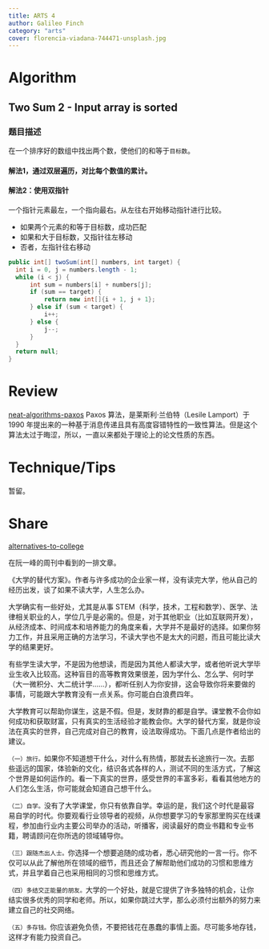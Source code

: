 ```yaml
---
title: ARTS 4
author: Galileo Finch
category: "arts"
cover: florencia-viadana-744471-unsplash.jpg
---
```


# Algorithm

## Two Sum 2 - Input array is sorted

### 题目描述

在一个排序好的数组中找出两个数，使他们的和等于`目标数`。

#### 解法1，通过双层遍历，对比每个数值的累计。

#### 解法2：使用双指针

一个指针元素最左，一个指向最右。从左往右开始移动指针进行比较。

- 如果两个元素的和等于目标数，成功匹配
- 如果和大于目标数，又指针往左移动
- 否者，左指针往右移动

```java
public int[] twoSum(int[] numbers, int target) {
  int i = 0, j = numbers.length - 1;
  while (i < j) {
      int sum = numbers[i] + numbers[j];
      if (sum == target) {
          return new int[]{i + 1, j + 1};
      } else if (sum < target) {
          i++;
      } else {
          j--;
      }
  }
  return null;       
}
```

# Review

[neat-algorithms-paxos](http://harry.me/blog/2014/12/27/neat-algorithms-paxos/)
Paxos 算法，是莱斯利·兰伯特（Lesile Lamport）于 1990 年提出来的一种基于消息传递且具有高度容错特性的一致性算法。但是这个算法太过于晦涩，所以，一直以来都处于理论上的论文性质的东西。

# Technique/Tips

暂留。

# Share

[alternatives-to-college](https://www.knowledgeformen.com/alternatives-to-college/)

在阮一峰的周刊中看到的一排文章。

《大学的替代方案》。作者与许多成功的企业家一样，没有读完大学，他从自己的经历出发，谈了如果不读大学，人生怎么办。

大学确实有一些好处，尤其是从事 STEM（科学，技术，工程和数学）、医学、法律相关职业的人，学位几乎是必需的。但是，对于其他职业（比如互联网开发），从经济成本、时间成本和培养能力的角度来看，大学并不是最好的选择。如果你努力工作，并且采用正确的方法学习，不读大学也不是太大的问题，而且可能比读大学的结果更好。

有些学生读大学，不是因为他想读，而是因为其他人都读大学，或者他听说大学毕业生收入比较高。这种盲目的高等教育效果很差，因为学什么、怎么学、何时学（大一微积分、大二统计学......），都听任别人为你安排，这会导致你将来要做的事情，可能跟大学教育没有一点关系。你可能白白浪费四年。

大学教育可以帮助你谋生，这是不假。但是，发财靠的都是自学。课堂教不会你如何成功和获取财富，只有真实的生活经验才能教会你。大学的替代方案，就是你设法在真实的世界，自己完成对自己的教育，设法取得成功。下面几点是作者给出的建议。

`（一）旅行。`如果你不知道想干什么，对什么有热情，那就去长途旅行一次。去那些遥远的国家，体验新的文化，结识各式各样的人，测试不同的生活方式，了解这个世界是如何运作的。看一下真实的世界，感受世界的丰富多彩，看看其他地方的人们怎么生活，你可能就会知道自己想干什么。

`（二）自学。`没有了大学课堂，你只有依靠自学。幸运的是，我们这个时代是最容易自学的时代。你要观看行业领导者的视频，从你想要学习的专家那里购买在线课程，参加由行业内主要公司举办的活动，听播客，阅读最好的商业书籍和专业书籍，聘请顾问在你所选的领域辅导你。

`（三）跟随杰出人士。`你选择一个想要追随的成功者，悉心研究他的一言一行。你不仅可以从此了解他所在领域的细节，而且还会了解帮助他们成功的习惯和思维方式，并且学着自己也采用相同的习惯和思维方式。

`（四）多结交正能量的朋友。`大学的一个好处，就是它提供了许多独特的机会，让你结实很多优秀的同学和老师。所以，如果你跳过大学，那么必须付出额外的努力来建立自己的社交网络。

`（五）多存钱。`你应该避免负债，不要把钱花在愚蠢的事情上面。尽可能多地存钱，这样才有能力投资自己。

